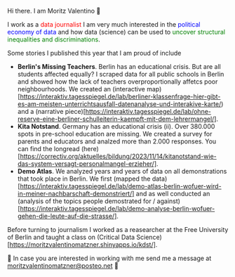 Hi there. I am Moritz Valentino 🌸 

I work as a <span style="color:red">data journalist</span> I am very much interested in the <span style="color:blue">political economy of data</span> and how data (science) can be used to <span style="color:green">uncover structural inequalities and discriminations</span>.

Some stories I published this year that I am proud of include 
- **Berlin's Missing Teachers**. Berlin has an educational crisis. But are all students affected equally? I scraped data for all public schools in Berlin and showed how the lack of teachers overproportionally affetcs poor neighbourhoods. We created an (interactive map)[https://interaktiv.tagesspiegel.de/lab/berliner-klassenfrage-hier-gibt-es-am-meisten-unterrichtsausfall-datenanalyse-und-interakive-karte/) and a (narrative piece)[https://interaktiv.tagesspiegel.de/lab/ohne-reserve-eine-berliner-schulleiterin-kaempft-mit-dem-lehrermangel/]. 
- **Kita Notstand**. Germany has an educational crisis (ii). Over 380.000 spots in pre-school education are missing. We created a survey for parents and educators and analzed more than 2.000 responses. You can find the longread (here)[https://correctiv.org/aktuelles/bildung/2023/11/14/kitanotstand-wie-das-system-versagt-personalmangel-erzieher/].
- **Demo Atlas**. We analyzed years and years of data on all demonstrations that took place in Berlin. We first (mapped the data)[https://interaktiv.tagesspiegel.de/lab/demo-atlas-berlin-wofuer-wird-in-meiner-nachbarschaft-demonstriert/] and as well conducted an (analysis of the topics people demostrated for / against)[https://interaktiv.tagesspiegel.de/lab/demo-analyse-berlin-wofuer-gehen-die-leute-auf-die-strasse/].

Before turning to journalism I worked as a reasearcher at the Free University of Berlin and taught a class on (Critical Data Science)[https://moritzvalentinomatzner.shinyapps.io/kdst/].

🌸 In case you are interested in working with me send me a message at moritzvalentinomatzner@posteo.net 🌸
